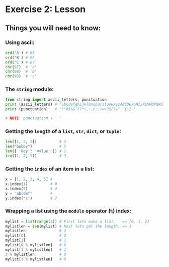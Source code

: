 # Exercise 2: Lesson

## Things you will need to know:

### Using ascii:

```py
ord('A') # 65
ord('B') # 66
ord('C') # 67
chr(97)  # 'a'
chr(98)  # 'b'
chr(99)  # 'c'
```

### The `string` module:

```py
from string import ascii_letters, punctuation
print (ascii_letters) # 'abcdefghijklmnopqrstuvwxyzABCDEFGHIJKLMNOPQRSTUVWXYZ'
print (punctuation)   # '!"#$%&'()*+,-./:;<=>?@[\]^_`{|}~'

# NOTE: punctuation + ' '
```

### Getting the `len`gth of a `list`, `str`, `dict`, or `tuple`:

```py
len([1, 2, 3])          # 3
len("bobby")            # 5
len({ 'key': 'value' }) # 1
len((1, 2, 3))          # 3
```

### Getting the `index` of an item in a list:

```py
x = [1, 2, 3, 4, 5] #
x.index(1)          # 0
x.index(5)          # 4
y = 'abcdef'        #
y.index('c')        # 2
```

### Wrapping a list using the `modulo` operator (`%`) index:

```py
mylist = list(range(3)) # First lets make a list.   => [0, 1, 2]
mylistlen = len(mylist) # Next lets get the length. => 3
mylistlen               # 3
mylist[0]               # 0
mylist[1]               # 1
mylist[0 % mylistlen]   # 0
mylist[1 % mylistlen]   # 1
3 % mylistlen           # 0
mylist[3 % mylistlen]   # 0
```
